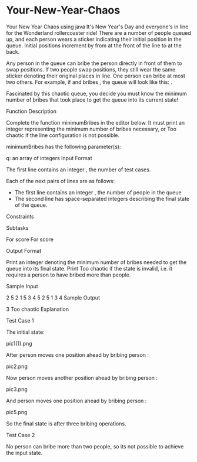 # Your-New-Year-Chaos
Your New Year Chaos using java
It's New Year's Day and everyone's in line for the Wonderland rollercoaster ride! There are a number of people queued up, and each person wears a sticker indicating their initial position in the queue. Initial positions increment by  from  at the front of the line to  at the back.

Any person in the queue can bribe the person directly in front of them to swap positions. If two people swap positions, they still wear the same sticker denoting their original places in line. One person can bribe at most two others. For example, if and  bribes , the queue will look like this: .

Fascinated by this chaotic queue, you decide you must know the minimum number of bribes that took place to get the queue into its current state!

Function Description

Complete the function minimumBribes in the editor below. It must print an integer representing the minimum number of bribes necessary, or Too chaotic if the line configuration is not possible.

minimumBribes has the following parameter(s):

q: an array of integers
Input Format

The first line contains an integer , the number of test cases.

Each of the next  pairs of lines are as follows: 
- The first line contains an integer , the number of people in the queue 
- The second line has  space-separated integers describing the final state of the queue.

Constraints

Subtasks

For  score 
For  score 

Output Format

Print an integer denoting the minimum number of bribes needed to get the queue into its final state. Print Too chaotic if the state is invalid, i.e. it requires a person to have bribed more than  people.

Sample Input

2
5
2 1 5 3 4
5
2 5 1 3 4
Sample Output

3
Too chaotic
Explanation

Test Case 1

The initial state:

pic1(1).png

After person  moves one position ahead by bribing person :

pic2.png

Now person  moves another position ahead by bribing person :

pic3.png

And person  moves one position ahead by bribing person :

pic5.png

So the final state is  after three bribing operations.

Test Case 2

No person can bribe more than two people, so its not possible to achieve the input state.
